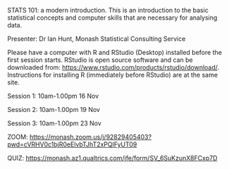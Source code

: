 STATS 101: a modern introduction. This is an introduction to the basic statistical concepts and computer skills that are necessary for analysing data. 

Presenter: Dr Ian Hunt, Monash Statistical Consulting Service 

Please have a computer with R and RStudio (Desktop) installed before the first session starts. RStudio is open source software and can be downloaded from:
https://www.rstudio.com/products/rstudio/download/. Instructions for installing R (immediately before RStudio) are at the same site.

Session 1: 10am-1.00pm 16 Nov

Session 2: 10am-1.00pm 19 Nov

Session 3: 10am-1.00pm 23 Nov

ZOOM: https://monash.zoom.us/j/92829405403?pwd=cVRHV0c1bjR0eElvbTJhT2xPQlFyUT09 

QUIZ: https://monash.az1.qualtrics.com/jfe/form/SV_6SuKzunX8FCxp7D


